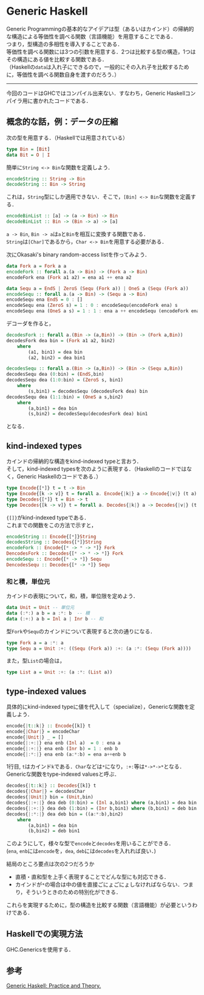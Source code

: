 # Generic Haskell
Generic Programmingの基本的なアイデアは型（あるいはカインド）の帰納的な構造による等価性を調べる関数（言語機能）を用意することである．  
つまり，型構造の多相性を導入することである．  
等価性を調べる関数には3つの引数を用意する．2つは比較する型の構造，1つはその構造にある値を比較する関数である．  
（Haskellの`data`は入れ子にできるので，一般的にその入れ子を比較するために，等価性を調べる関数自身を渡すのだろう．）

---
今回のコードはGHCではコンパイル出来ない．すなわち，Generic Haskellコンパイラ用に書かれたコードである．

## 概念的な話，例：データの圧縮
次の型を用意する．（Haskellでは用意されている）
```haskell
type Bin = [Bit]
data Bit = O | I
```
簡単に`String <-> Bin`な関数を定義しよう．
```haskell
encodeString :: String -> Bin
decodeString :: Bin -> String
```
これは，`String`型にしか適用できない．そこで，`[Bin] <-> Bin`な関数を定義する．
```haskell
encodeBinList :: [a] -> (a -> Bin) -> Bin
decodeBinList :: Bin -> (Bin -> a) -> [a]
```
`a -> Bin`, `Bin -> a`は`a`と`Bin`を相互に変換する関数である．  
`String`は`[Char]`であるから，`Char <-> Bin`を用意する必要がある．  

次にOkasaki's binary random-access listを作ってみよう．
```haskell
data Fork a = Fork a a
encodeFork :: forall a.(a -> Bin) -> (Fork a -> Bin)
encodeFork ena (Fork a1 a2) = ena a1 ++ ena a2

data Sequ a = EndS | ZeroS (Sequ (Fork a)) | OneS a (Sequ (Fork a))
encodeSequ :: forall a.(a -> Bin) -> (Sequ a -> Bin)
encodeSequ ena EndS = 0 : []
encodeSequ ena (ZeroS s) = 1 : 0 : encodeSequ(encodeFork ena) s
encodeSequ ena (OneS a s) = 1 : 1 : ena a ++ encodeSequ (encodeFork ena) s
```
デコーダを作ると，
```haskell
decodesFork :: forall a.(Bin -> (a,Bin)) -> (Bin -> (Fork a,Bin))
decodesFork dea bin = (Fork a1 a2, bin2)
    where
        (a1, bin1) = dea bin
        (a2, bin2) = dea bin1

decodesSequ :: forall a.(Bin -> (a,Bin)) -> (Bin -> (Sequ a,Bin))
decodesSequ dea (0:bin) = (EndS,bin)
decodesSequ dea (1:0:bin) = (ZeroS s, bin1)
    where
        (s,bin1) = decodesSequ (decodesFork dea) bin
decodesSequ dea (1:1:bin) = (OneS a s,bin2)
    where
        (a,bin1) = dea bin
        (s,bin2) = decodesSequ(decodesFork dea) bin1
```
となる．
## kind-indexed types
カインドの帰納的な構造をkind-indexed typeと言おう．  
そして，kind-indexed typesを次のように表現する．（Haskellのコードではなく，Generic Haskellのコードである．）
```haskell
type Encode{[*]} t = t -> Bin
type Encode{[k -> v]} t = forall a. Encode{|k|} a -> Encode{|v|} (t a)
type Decodes{[*]} t = Bin -> t
type Decodes{[k -> v]} t = forall a. Decodes{|k|} a -> Decodes{|v|} (t a)
```
`{[]}`がkind-indexed typeである．  
これまでの関数をこの方法で示すと，
```haskell
encodeString :: Encode{[*]}String
decodesString :: Decodes{[*]}String
encodeFork :: Encode{[* -> * -> *]} Fork
DencodesFork :: Decodes{[* -> * -> *]} Fork
encodeSequ :: Encode{[* -> *]} Sequ
DencodesSequ :: Decodes{[* -> *]} Sequ
```

### 和と積，単位元
カインドの表現について，和，積，単位限を定めよう．
```haskell
data Unit = Unit -- 単位元
data (:*:) a b = a :*: b  -- 積
data (:+:) a b = Inl a | Inr b -- 和
```
型`Fork`や`Sequ`のカインドについて表現すると次の通りになる．
```haskell
type Fork a = a :*: a
type Sequ a = Unit :+: ((Sequ (Fork a)) :+: (a :*: (Sequ (Fork a))))
```
また，型`List`の場合は，
```haskell
type List a = Unit :+: (a :*: (List a))
```
## type-indexed values
具体的にkind-indexed typeに値を代入して（specialize），Genericな関数を定義しよう．
```haskell
encode{|t::k|} :: Encode{[k]} t
encode{|Char|} = encodeChar
encode{|Unit|} _ = []
encode{|:+:|} ena enb (Inl a)  = 0 : ena a
encode{|:+:|} ena enb (Inr b) = 1 : enb b
encode{|:*:|} ena enb (a:*:b) = ena a++enb b
```
1行目, `t`はカインド`k`である．`Char`などは`*`になり，`:+:`等は`*->*->*`となる．  
Genericな関数をtype-indexed valuesと呼ぶ．
```haskell
decodes{|t::k|} :: Decodes{[k]} t 
decodes{|Char|} = decodesChar
decodes{|Unit|} bin = (Unit,bin)
decodes{|:+:|} dea deb (0:bin) = (Inl a,bin1) where (a,bin1) = dea bin
decodes{|:+:|} dea deb (1:bin) = (Inr b,bin1) where (b,bin1) = deb bin
decodes{|:*:|} dea deb bin = ((a:*:b),bin2)
    where
        (a,bin1) = dea bin
        (b,bin2) = deb bin1
```
このようにして，様々な型で`encode`と`decodes`を用いることができる．  
(`ena`, `enb`には`encode`を，`dea`, `deb`には`decodes`を入れれば良い．)

結局のところ要点は次の2つだろうか
 - 直積・直和型を上手く表現することでどんな型にも対応できる．
 - カインドが`*`の場合は中の値を直接ごにょごにょしなければならない．つまり，そういうときのための特別化ができる．

これらを実現するために，型の構造を比較する関数（言語機能）が必要というわけである．

## Haskellでの実現方法
GHC.Genericsを使用する．

## 参考
[Generic Haskell: Practice and Theory.](https://www.researchgate.net/publication/221621571_Generic_Haskell_Practice_and_Theory)